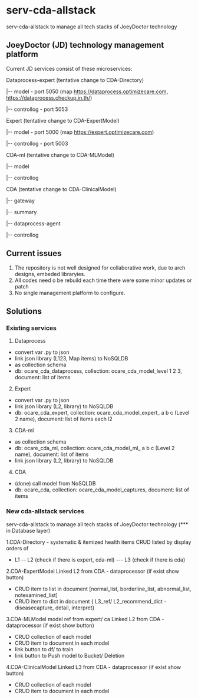 # serv-cda-allstack
serv-cda-allstack to manage all tech stacks of JoeyDoctor technology

## JoeyDoctor (JD) technology management platform
Current JD services consist of these microservices:

 Dataprocess-expert (tentative change to CDA-Directory)

|-- model - port 5050 (map https://dataprocess.optimizecare.com, https://dataprocess.checkup.in.th/)

|-- controllog - port 5053

 Expert (tentative change to CDA-ExpertModel)

|-- model - port 5000 (map https://expert.optimizecare.com)

|-- controllog - port 5003 

 CDA-ml (tentative change to CDA-MLModel)

|-- model

|-- controllog

 CDA (tentative change to CDA-ClinicalModel)

|-- gateway

|-- summary

|-- dataprocess-agent

|-- controllog

## Current issues
1. The repository is not well designed for collaborative work, due to arch designs, embeded libraryies.
2. All codes need o be rebuild each time there were some minor updates or patch
3. No single management platform to configure.

## Solutions
### Existing services
1. Dataprocess
- convert var .py to json
- link json library (L123, Map items) to NoSQLDB
- as collection schema
-  db: ocare_cda_dataprocess, collection: ocare_cda_model_level 1 2 3, document: list of items

2. Expert
- convert var .py to json
- link json library (L2, library) to NoSQLDB
- db: ocare_cda_expert, collection: ocare_cda_model_expert_ a b c (Level 2 name), document: list of items each l2
3. CDA-ml

- as collection schema
-  db: ocare_cda_ml, collection: ocare_cda_model_ml_ a b c (Level 2 name), document: list of items
- link json library (L2, library) to NoSQLDB

4. CDA
- (done) call model from NoSQLDB
- db: ocare_cda, collection: ocare_cda_model_captures, document: list of items

### New cda-allstack services
serv-cda-allstack to manage all tech stacks of JoeyDoctor technology (*** in Database layer)

1.CDA-Directory - systematic & itemized health items
 CRUD
 listed by display orders of
- L1
-- L2 (check if there is expert, cda-ml)
--- L3 (check if there is cda)

2.CDA-ExpertModel
 Linked L2 from CDA - dataprocessor (if exist show button)
  - CRUD item to list in document [normal_list, borderline_list, abnormal_list, notexamined_list]
  - CRUD item to dict in document { L3_ref/ L2_recommend_dict - diseasecapture, detail, interpret}
  
3.CDA-MLModel model ref from expert/ ca
 Linked L2 from CDA - dataprocessor (if exist show button)
  - CRUD collection of each model
  - CRUD item to document in each model
- link button to df/ to train
- link button to Push model to Bucket/ Deletion

4.CDA-ClinicalModel
 Linked L3 from CDA - dataprocessor (if exist show button)
  - CRUD collection of each model
  - CRUD item to document in each model
